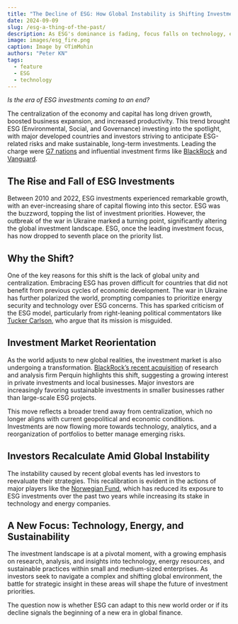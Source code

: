 ```yaml
---
title: "The Decline of ESG: How Global Instability is Shifting Investment Priorities"
date: 2024-09-09
slug: /esg-a-thing-of-the-past/
description: As ESG's dominance is fading, focus falls on technology, energy, and local businesses
image: images/esg_fire.png
caption: Image by ©TimMohin 
authors: "Peter KN" 
tags:
  - feature
  - ESG
  - technology
---
```


*Is the era of ESG investments coming to an end?*

The centralization of the economy and capital has long driven growth, boosted business expansion, and increased productivity. This trend brought ESG (Environmental, Social, and Governance) investing into the spotlight, with major developed countries and investors striving to anticipate ESG-related risks and make sustainable, long-term investments. Leading the charge were [G7 nations](https://www.investopedia.com/terms/g/g7.asp) and influential investment firms like [BlackRock](https://www.blackrock.com/us/individual) and [Vanguard](https://investor.vanguard.com/home).

## The Rise and Fall of ESG Investments

Between 2010 and 2022, ESG investments experienced remarkable growth, with an ever-increasing share of capital flowing into this sector. ESG was the buzzword, topping the list of investment priorities. However, the outbreak of the war in Ukraine marked a turning point, significantly altering the global investment landscape. ESG, once the leading investment focus, has now dropped to seventh place on the priority list.

## Why the Shift?

One of the key reasons for this shift is the lack of global unity and centralization. Embracing ESG has proven difficult for countries that did not benefit from previous cycles of economic development. The war in Ukraine has further polarized the world, prompting companies to prioritize energy security and technology over ESG concerns. This has sparked criticism of the ESG model, particularly from right-leaning political commentators like [Tucker Carlson](https://www.foxnews.com/person/c/tucker-carlson), who argue that its mission is misguided.

## Investment Market Reorientation

As the world adjusts to new global realities, the investment market is also undergoing a transformation. [BlackRock’s recent acquisition](https://www.blackrock.com/us/individual/newsroom) of research and analysis firm Perquin highlights this shift, suggesting a growing interest in private investments and local businesses. Major investors are increasingly favoring sustainable investments in smaller businesses rather than large-scale ESG projects.

This move reflects a broader trend away from centralization, which no longer aligns with current geopolitical and economic conditions. Investments are now flowing more towards technology, analytics, and a reorganization of portfolios to better manage emerging risks.

## Investors Recalculate Amid Global Instability

The instability caused by recent global events has led investors to reevaluate their strategies. This recalibration is evident in the actions of major players like the [Norwegian Fund](https://www.nbim.no/en/), which has reduced its exposure to ESG investments over the past two years while increasing its stake in technology and energy companies.

## A New Focus: Technology, Energy, and Sustainability

The investment landscape is at a pivotal moment, with a growing emphasis on research, analysis, and insights into technology, energy resources, and sustainable practices within small and medium-sized enterprises. As investors seek to navigate a complex and shifting global environment, the battle for strategic insight in these areas will shape the future of investment priorities.

The question now is whether ESG can adapt to this new world order or if its decline signals the beginning of a new era in global finance.

